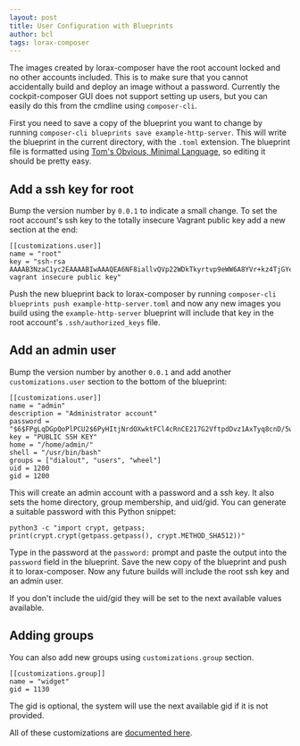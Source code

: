 ```yaml
---
layout: post
title: User Configuration with Blueprints
author: bcl
tags: lorax-composer
---
```


The images created by lorax-composer have the root account locked and no other
accounts included. This is to make sure that you cannot accidentally
build and deploy an image without a password. Currently the cockpit-composer GUI
does not support setting up users, but you can easily do this from the cmdline
using `composer-cli`.

First you need to save a copy of the blueprint you want to change by running
`composer-cli blueprints save example-http-server`. This will write the
blueprint in the current directory, with the `.toml` extension. The blueprint file is
formatted using [Tom's Obvious, Minimal
Language](https://github.com/toml-lang/toml), so editing it should be pretty
easy.

## Add a ssh key for root

Bump the version number by `0.0.1` to indicate a small change. To set the root
account's ssh key to the totally insecure Vagrant public key add a new
section at the end:

    [[customizations.user]]
    name = "root"
    key = "ssh-rsa AAAAB3NzaC1yc2EAAAABIwAAAQEA6NF8iallvQVp22WDkTkyrtvp9eWW6A8YVr+kz4TjGYe7gHzIw+niNltGEFHzD8+v1I2YJ6oXevct1YeS0o9HZyN1Q9qgCgzUFtdOKLv6IedplqoPkcmF0aYet2PkEDo3MlTBckFXPITAMzF8dJSIFo9D8HfdOV0IAdx4O7PtixWKn5y2hMNG0zQPyUecp4pzC6kivAIhyfHilFR61RGL+GPXQ2MWZWFYbAGjyiYJnAmCP3NOTd0jMZEnDkbUvxhMmBYSdETk1rRgm+R4LOzFUGaHqHDLKLX+FIPKcF96hrucXzcWyLbIbEgE98OHlnVYCzRdK8jlqm8tehUc9c9WhQ== vagrant insecure public key"

Push the new blueprint back to lorax-composer by running `composer-cli blueprints
push example-http-server.toml` and now any new images you build using the
`example-http-server` blueprint will include that key in the root account's
`.ssh/authorized_keys` file.

## Add an admin user

Bump the version number by another `0.0.1` and add another `customizations.user` section to the
bottom of the blueprint:

    [[customizations.user]]
    name = "admin"
    description = "Administrator account"
    password = "$6$FPgLqDGpQoPlPCU2$6PyHItjNrdOXwktFCl4cRnCE217G2VftpdDvz1AxTyq8cnD/5wwgr1ZXdRukHL5xRk4wfnVJ2tTXJjwmxUiiQ1"
    key = "PUBLIC SSH KEY"
    home = "/home/admin/"
    shell = "/usr/bin/bash"
    groups = ["dialout", "users", "wheel"]
    uid = 1200
    gid = 1200

This will create an admin account with a password and a ssh key. It also sets the home directory,
group membership, and uid/gid. You can generate a suitable password with this Python snippet:

    python3 -c "import crypt, getpass; print(crypt.crypt(getpass.getpass(), crypt.METHOD_SHA512))"

Type in the password at the `password:` prompt and paste the output into the
`password` field in the blueprint. Save the new copy of the blueprint and push
it to lorax-composer. Now any future builds will include the root ssh key and
an admin user.

If you don't include the uid/gid they will be set to the next available values available.

## Adding groups

You can also add new groups using `customizations.group` section.

    [[customizations.group]]
    name = "widget"
    gid = 1130

The gid is optional, the system will use the next available gid if it is not provided.

All of these customizations are [documented here](http://weldr.io/lorax/lorax-composer.html#customizations).



